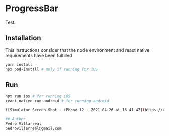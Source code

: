 # ProgressBar

Test.

## Installation
This instructions consider that the node environment and react native requirements have been fulfilled 

```bash
yarn install
npx pod-install # Only if running for iOS 
```

## Run

```bash
npx run ios # for running iOS
react-native run-android # for running android

![Simulator Screen Shot - iPhone 12 - 2021-04-26 at 16 41 47](https://user-images.githubusercontent.com/15166261/116148292-b8360380-a6ae-11eb-89a8-db8c4687cc7b.png)

## Author
Pedro Villarreal
pedrovillarreal@gmail.com
